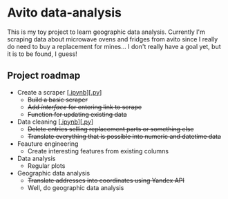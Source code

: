 # Avito data-analysis
This is my toy project to learn geographic data analysis. Currently I'm scraping data about microwave ovens and fridges from avito since I really do need to buy a replacement for mines... I don't really have a goal yet, but it is to be found, I guess!  

## Project roadmap
* Create a scraper [[.ipynb](https://github.com/XopcLabs/avito/blob/master/notebooks/scraper.ipynb)][[.py](https://github.com/XopcLabs/avito/blob/master/scraper.py)]
    - ~~Build a basic scraper~~
    - ~~Add *interface* for entering link to scrape~~
    - ~~Function for updating existing data~~
* Data cleaning [[.ipynb](https://github.com/XopcLabs/avito/blob/master/notebooks/data_cleaning.ipynb)][[.py](https://github.com/XopcLabs/avito/blob/master/geocode.py)]
    - ~~Delete entries selling replacement parts or something else~~
    - ~~Translate everything that is possible into numeric and datetime data~~
* Feauture engineering
    - Create interesting features from existing columns
* Data analysis
    - Regular plots
* Geographic data analysis
    - ~~Translate addresses into coordinates using Yandex API~~
    - Well, do geographic data analysis
